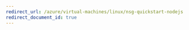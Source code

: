 ```yaml
---
redirect_url: /azure/virtual-machines/linux/nsg-quickstart-nodejs
redirect_document_id: true
---
```

